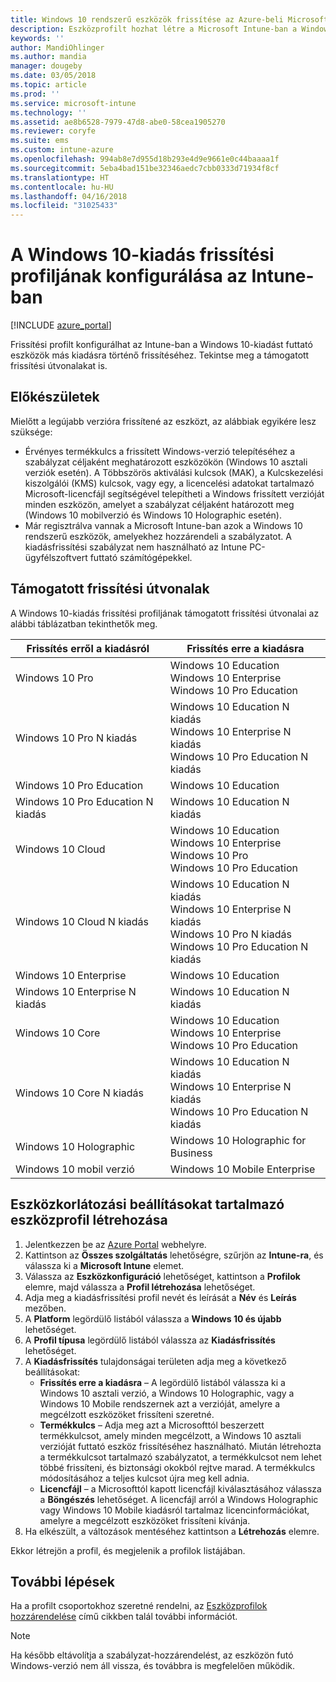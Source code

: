 ```yaml
---
title: Windows 10 rendszerű eszközök frissítése az Azure-beli Microsoft Intune-nal | Microsoft Docs
description: Eszközprofilt hozhat létre a Microsoft Intune-ban a Windows 10 rendszerű eszközök új verziókra történő frissítéséhez. Tekintse meg a Windows 10 Pro, N Edition, Education, Cloud, Enterprise, Core, Holographic és Mobile kiadások támogatott frissítési útvonalait is.
keywords: ''
author: MandiOhlinger
ms.author: mandia
manager: dougeby
ms.date: 03/05/2018
ms.topic: article
ms.prod: ''
ms.service: microsoft-intune
ms.technology: ''
ms.assetid: ae8b6528-7979-47d8-abe0-58cea1905270
ms.reviewer: coryfe
ms.suite: ems
ms.custom: intune-azure
ms.openlocfilehash: 994ab8e7d955d18b293e4d9e9661e0c44baaaa1f
ms.sourcegitcommit: 5eba4bad151be32346aedc7cbb0333d71934f8cf
ms.translationtype: HT
ms.contentlocale: hu-HU
ms.lasthandoff: 04/16/2018
ms.locfileid: "31025433"
---
```

# <a name="configure-windows-10-edition-upgrade-profile-in-intune"></a>A Windows 10-kiadás frissítési profiljának konfigurálása az Intune-ban
[!INCLUDE [azure_portal](./includes/azure_portal.md)]

Frissítési profilt konfigurálhat az Intune-ban a Windows 10-kiadást futtató eszközök más kiadásra történő frissítéséhez. Tekintse meg a támogatott frissítési útvonalakat is.

## <a name="before-you-begin"></a>Előkészületek
Mielőtt a legújabb verzióra frissítené az eszközt, az alábbiak egyikére lesz szüksége:

- Érvényes termékkulcs a frissített Windows-verzió telepítéséhez a szabályzat céljaként meghatározott eszközökön (Windows 10 asztali verziók esetén). A Többszörös aktiválási kulcsok (MAK), a Kulcskezelési kiszolgálói (KMS) kulcsok, vagy egy, a licencelési adatokat tartalmazó Microsoft-licencfájl segítségével telepítheti a Windows frissített verzióját minden eszközön, amelyet a szabályzat céljaként határozott meg (Windows 10 mobilverzió és Windows 10 Holographic esetén).
- Már regisztrálva vannak a Microsoft Intune-ban azok a Windows 10 rendszerű eszközök, amelyekhez hozzárendeli a szabályzatot. A kiadásfrissítési szabályzat nem használható az Intune PC-ügyfélszoftvert futtató számítógépekkel.

## <a name="supported-upgrade-paths"></a>Támogatott frissítési útvonalak
A Windows 10-kiadás frissítési profiljának támogatott frissítési útvonalai az alábbi táblázatban tekinthetők meg.

| Frissítés erről a kiadásról | Frissítés erre a kiadásra |
|---|---|
| Windows 10 Pro | Windows 10 Education <br/>Windows 10 Enterprise <br/>Windows 10 Pro Education |
| Windows 10 Pro N kiadás | Windows 10 Education N kiadás <br/>Windows 10 Enterprise N kiadás <br/>Windows 10 Pro Education N kiadás | 
| Windows 10 Pro Education | Windows 10 Education | 
| Windows 10 Pro Education N kiadás | Windows 10 Education N kiadás |
| Windows 10 Cloud | Windows 10 Education <br/>Windows 10 Enterprise <br/>Windows 10 Pro <br/>Windows 10 Pro Education | 
| Windows 10 Cloud N kiadás | Windows 10 Education N kiadás <br/>Windows 10 Enterprise N kiadás <br/>Windows 10 Pro N kiadás <br/>Windows 10 Pro Education N kiadás | 
| Windows 10 Enterprise | Windows 10 Education | 
| Windows 10 Enterprise N kiadás | Windows 10 Education N kiadás | 
| Windows 10 Core | Windows 10 Education <br/>Windows 10 Enterprise <br/>Windows 10 Pro Education | 
| Windows 10 Core N kiadás | Windows 10 Education N kiadás <br/>Windows 10 Enterprise N kiadás <br/>Windows 10 Pro Education N kiadás | 
| Windows 10 Holographic | Windows 10 Holographic for Business |
| Windows 10 mobil verzió | Windows 10 Mobile Enterprise |


<!-- Testing a new table on 3/5/18 

The following lists provide the supported upgrade paths for the Windows 10 edition upgrade profile. The Windows 10 edition to upgrade to is in bold followed by the list of supported editions that you can upgrade from:

**Windows 10 Education**
- Windows 10 Pro
- Windows 10 Pro Education
- Windows 10 Cloud
- Windows 10 Enterprise
- Windows 10 Core
    
**Windows 10 Education N edition**    
- Windows 10 Pro N edition
- Windows 10 Pro Education N edition
- Windows 10 Cloud N edition
- Windows 10 Enterprise N edition
- Windows 10 Core N edition
    
**Windows 10 Enterprise**
- Windows 10 Pro
- Windows 10 Cloud
- Windows 10 Core
    
**Windows 10 Enterprise N edition**
- Windows 10 Pro N edition
- Windows 10 Cloud N edition
- Windows 10 Core N edition
    
**Windows 10 Pro**
- Windows 10 Cloud
    
**Windows 10 Pro N edition**
- Windows 10 Cloud N edition
    
**Windows 10 Pro Education**
- Windows 10 Pro
- Windows 10 Cloud
- Windows 10 Core
    
**Windows 10 Pro Education N edition**
- Windows 10 Pro N edition
- Windows 10 Cloud N edition
- Windows 10 Core N edition

**Windows 10 Holographic for Business**
- Windows 10 Holographic

**Windows 10 Mobile Enterprise**
- Windows 10 Mobile -->

<!--The following table provides information about the supported upgrade paths for Windows 10 editions in this policy:

![supported](./media/check_grn.png)  (X) = not supported    
![unsupported](./media/x_blk.png)    (green checkmark) = supported    

|Upgrade from edition\Upgrade to edition|Education|Education N|Pro Education|Pro Education N|Enterprise|Enterprise N|Professional|Professional N|Mobile Enterprise|Holographic for Business|
|--------|--------|--------|--------|--------|--------|--------|--------|--------|--------|--------|--------|
|Pro|![supported](./media/check_grn.png)|![unsupported](./media/x_blk.png)|![supported](./media/check_grn.png)|![unsupported](./media/x_blk.png)|![supported](./media/check_grn.png)|![unsupported](./media/x_blk.png)|![unsupported](./media/x_blk.png)|![unsupported](./media/x_blk.png)|![unsupported](./media/x_blk.png)|![unsupported](./media/x_blk.png)|
|Pro N|![unsupported](./media/x_blk.png)|![supported](./media/check_grn.png)|![unsupported](./media/x_blk.png)|![supported](./media/check_grn.png)|![unsupported](./media/x_blk.png)|![supported](./media/check_grn.png)|![unsupported](./media/x_blk.png)|![unsupported](./media/x_blk.png)|![unsupported](./media/x_blk.png)|![unsupported](./media/x_blk.png)|
|Pro Education|![supported](./media/check_grn.png)|![unsupported](./media/x_blk.png)|![unsupported](./media/x_blk.png)|![unsupported](./media/x_blk.png)|![unsupported](./media/x_blk.png)|![unsupported](./media/x_blk.png)|![unsupported](./media/x_blk.png)|![unsupported](./media/x_blk.png)|![unsupported](./media/x_blk.png)|![unsupported](./media/x_blk.png)|
|Pro Education N|![unsupported](./media/x_blk.png)|![supported](./media/check_grn.png)|![unsupported](./media/x_blk.png)|![unsupported](./media/x_blk.png)|![unsupported](./media/x_blk.png)|![unsupported](./media/x_blk.png)|![unsupported](./media/x_blk.png)|![unsupported](./media/x_blk.png)|![unsupported](./media/x_blk.png)|![unsupported](./media/x_blk.png)|
|Cloud|![supported](./media/check_grn.png)|![unsupported](./media/x_blk.png)|![supported](./media/check_grn.png)|![unsupported](./media/x_blk.png)|![supported](./media/check_grn.png)|![unsupported](./media/x_blk.png)|![supported](./media/check_grn.png)|![unsupported](./media/x_blk.png)|![unsupported](./media/x_blk.png)|![unsupported](./media/x_blk.png)|
|Cloud N|![unsupported](./media/x_blk.png)|![supported](./media/check_grn.png)|![unsupported](./media/x_blk.png)|![supported](./media/check_grn.png)|![unsupported](./media/x_blk.png)|![supported](./media/check_grn.png)|![unsupported](./media/x_blk.png)|![supported](./media/check_grn.png)|![unsupported](./media/x_blk.png)|![unsupported](./media/x_blk.png)|
|Enterprise|![supported](./media/check_grn.png)|![unsupported](./media/x_blk.png)|![unsupported](./media/x_blk.png)|![unsupported](./media/x_blk.png)|![unsupported](./media/x_blk.png)|![unsupported](./media/x_blk.png)|![unsupported](./media/x_blk.png)|![unsupported](./media/x_blk.png)|![unsupported](./media/x_blk.png)|![unsupported](./media/x_blk.png)|
|Enterprise N|![unsupported](./media/x_blk.png)|![supported](./media/check_grn.png)|![unsupported](./media/x_blk.png)|![unsupported](./media/x_blk.png)|![unsupported](./media/x_blk.png)|![unsupported](./media/x_blk.png)|![unsupported](./media/x_blk.png)|![unsupported](./media/x_blk.png)|![unsupported](./media/x_blk.png)|![unsupported](./media/x_blk.png)|
|Core|![supported](./media/check_grn.png)|![unsupported](./media/x_blk.png)|![supported](./media/check_grn.png)|![unsupported](./media/x_blk.png)|![unsupported](./media/x_blk.png)|![unsupported](./media/x_blk.png)   |![unsupported](./media/x_blk.png)|![unsupported](./media/x_blk.png)|![unsupported](./media/x_blk.png)|![unsupported](./media/x_blk.png)|
|Core N|![unsupported](./media/x_blk.png)|![supported](./media/check_grn.png)|![unsupported](./media/x_blk.png)|![supported](./media/check_grn.png)|![unsupported](./media/x_blk.png)|![unsupported](./media/x_blk.png)|![unsupported](./media/x_blk.png)|![unsupported](./media/x_blk.png)|![unsupported](./media/x_blk.png)|![unsupported](./media/x_blk.png)|
|Mobile|![unsupported](./media/x_blk.png)|![unsupported](./media/x_blk.png)|![unsupported](./media/x_blk.png)|![unsupported](./media/x_blk.png)|![unsupported](./media/x_blk.png)|![unsupported](./media/x_blk.png)|![unsupported](./media/x_blk.png)|![unsupported](./media/x_blk.png)|![supported](./media/check_grn.png)|![unsupported](./media/x_blk.png)|
|Holographic|![unsupported](./media/x_blk.png)|![unsupported](./media/x_blk.png)|![unsupported](./media/x_blk.png)|![unsupported](./media/x_blk.png)|![unsupported](./media/x_blk.png)|![unsupported](./media/x_blk.png)|![unsupported](./media/x_blk.png)|![unsupported](./media/x_blk.png)|![unsupported](./media/x_blk.png)|![supported](./media/check_grn.png) -->

## <a name="create-a-device-profile-containing-device-restriction-settings"></a>Eszközkorlátozási beállításokat tartalmazó eszközprofil létrehozása
1. Jelentkezzen be az [Azure Portal](https://portal.azure.com) webhelyre.
2. Kattintson az **Összes szolgáltatás** lehetőségre, szűrjön az **Intune-ra**, és válassza ki a **Microsoft Intune** elemet.
3. Válassza az **Eszközkonfiguráció** lehetőséget, kattintson a **Profilok** elemre, majd válassza a **Profil létrehozása** lehetőséget.
4. Adja meg a kiadásfrissítési profil nevét és leírását a **Név** és **Leírás** mezőben.
5. A **Platform** legördülő listából válassza a **Windows 10 és újabb** lehetőséget.
6. A **Profil típusa** legördülő listából válassza az **Kiadásfrissítés** lehetőséget.
7. A **Kiadásfrissítés** tulajdonságai területen adja meg a következő beállításokat:
   - **Frissítés erre a kiadásra** – A legördülő listából válassza ki a Windows 10 asztali verzió, a Windows 10 Holographic, vagy a Windows 10 Mobile rendszernek azt a verzióját, amelyre a megcélzott eszközöket frissíteni szeretné.
   - **Termékkulcs** – Adja meg azt a Microsofttól beszerzett termékkulcsot, amely minden megcélzott, a Windows 10 asztali verzióját futtató eszköz frissítéséhez használható. 
    Miután létrehozta a termékkulcsot tartalmazó szabályzatot, a termékkulcsot nem lehet többé frissíteni, és biztonsági okokból rejtve marad. A termékkulcs módosításához a teljes kulcsot újra meg kell adnia.
   - **Licencfájl** – a Microsofttól kapott licencfájl kiválasztásához válassza a **Böngészés** lehetőséget. A licencfájl arról a Windows Holographic vagy Windows 10 Mobile kiadásról tartalmaz licencinformációkat, amelyre a megcélzott eszközöket frissíteni kívánja.
8. Ha elkészült, a változások mentéséhez kattintson a **Létrehozás** elemre.

Ekkor létrejön a profil, és megjelenik a profilok listájában.

## <a name="next-steps"></a>További lépések

Ha a profilt csoportokhoz szeretné rendelni, az [Eszközprofilok hozzárendelése](device-profile-assign.md) című cikkben talál további információt.

>[!NOTE]
>Ha később eltávolítja a szabályzat-hozzárendelést, az eszközön futó Windows-verzió nem áll vissza, és továbbra is megfelelően működik.